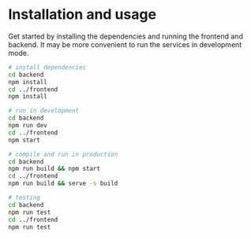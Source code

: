# Installation and usage

Get started by installing the dependencies and running the frontend and backend. It may be more convenient to run the services in development mode.

```bash
# install dependencies
cd backend
npm install
cd ../frontend
npm install

# run in development
cd backend
npm run dev
cd ../frontend
npm start

# compile and run in production
cd backend
npm run build && npm start
cd ../frontend
npm run build && serve -s build

# testing
cd backend
npm run test
cd ../frontend
npm run test
```
